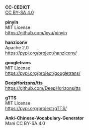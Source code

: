 **CC-CEDICT**<br>
[CC BY-SA 4.0](https://creativecommons.org/licenses/by-sa/4.0/)

**pinyin**
<br>MIT License
<br>https://github.com/lxyu/pinyin

**hanziconv**
<br>Apache 2.0
<br>https://pypi.org/project/hanziconv/

**googletrans**
<br>MIT License
<br>https://pypi.org/project/googletrans/

**DeepHorizons/tts**
<br>https://github.com/DeepHorizons/tts

**gTTS**
<br>MIT License
<br>https://pypi.org/project/gTTS/

**Anki-Chinese-Vocabulary-Generator**<br>
Mani
CC BY-SA 4.0